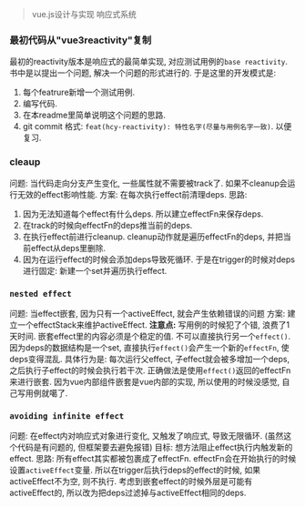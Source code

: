 > vue.js设计与实现 响应式系统

### 最初代码从"vue3reactivity"复制

最初的reactivity版本是响应式的最简单实现, 对应测试用例的`base reactivity`.
书中是以提出一个问题, 解决一个问题的形式进行的.
于是这里的开发模式是:
1.  每个featrure新增一个测试用例.
2.  编写代码.
3.  在本readme里简单说明这个问题的思路.
4.  git commit 格式:  `feat(hcy-reactivity): 特性名字(尽量与用例名字一致)`. 以便复习.

### cleaup

问题: 当代码走向分支产生变化, 一些属性就不需要被track了. 如果不cleanup会运行无效的effect影响性能.
方案: 在每次执行effect前清理deps.
思路:
1.  因为无法知道每个effect有什么deps. 所以建立effectFn来保存deps.
2.  在track的时候向effectFn的deps推当前的deps.
3.  在执行effect前进行cleanup. cleanup动作就是遍历effectFn的deps, 并把当前effect从deps里删除.
4.  因为在运行effect的时候会添加deps导致死循环. 于是在trigger的时候对deps进行固定: 新建一个set并遍历执行effect.

### `nested effect`

问题: 当effect嵌套, 因为只有一个activeEffect, 就会产生依赖错误的问题
方案: 建立一个effectStack来维护activeEffect.
**注意点:** 
    写用例的时候犯了个错, 浪费了1天时间. 嵌套effect里的内容必须是个稳定的值. 不可以直接执行另一个`effect()`.
    因为deps的数据结构是一个set, 直接执行`effect()`会产生一个新的`effectFn`, 使deps变得混乱.
    具体行为是: 每次运行父effect, 子effect就会被多增加一个deps, 之后执行子effect的时候会执行若干次.
    正确做法是使用`effect()`返回的effectFn来进行嵌套.
    因为vue内部组件嵌套是vue内部的实现, 所以使用的时候没感觉, 自己写用例就噶了.

### `avoiding infinite effect`

问题: 在effect内对响应式对象进行变化, 又触发了响应式, 导致无限循环. (虽然这个代码是有问题的, 但框架要去避免报错)
目标: 想方法阻止effect执行内触发新的effect.
思路: 
    所有effect其实都被包裹成了effectFn.
    effectFn会在开始执行的时候设置`activeEffect`变量.
    所以在trigger后执行deps的effect的时候, 如果activeEffect不为空, 则不执行.
    考虑到嵌套effect的时候外层是可能有activeEffect的, 所以改为把deps过滤掉与activeEffect相同的deps.
